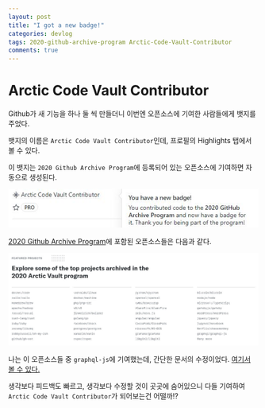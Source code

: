 ```yaml
---
layout: post
title: "I got a new badge!"
categories: devlog
tags: 2020-github-archive-program Arctic-Code-Vault-Contributor
comments: true
---
```


# Arctic Code Vault Contributor

Github가 새 기능을 하나 둘 씩 만들더니 이번엔 오픈소스에 기여한 사람들에게 뱃지를 주었다.

뱃지의 이름은 `Arctic Code Vault Contributor`인데, 프로필의 Highlights 탭에서 볼 수 있다.

이 뱃지는 `2020 Github Archive Program`에 등록되어 있는 오픈소스에 기여하면 자동으로 생성된다.

![badge](https://github.com/solidw/solidw.github.io/blob/master/_posts/images/badge.JPG?raw=true)

[2020 Github Archive Program](https://archiveprogram.github.com/)에 포함된 오픈소스들은 다음과 같다.

![open sources](https://github.com/solidw/solidw.github.io/blob/master/_posts/images/2020-github-archive-program.JPG?raw=true)


나는 이 오픈소스들 중 `graphql-js`에 기여했는데, 간단한 문서의 수정이었다. [여기서 볼 수 있다.](https://github.com/graphql/graphql-js/pull/2693)

생각보다 피드백도 빠르고, 생각보다 수정할 것이 곳곳에 숨어있으니 다들 기여하여 `Arctic Code Vault Contributor`가 되어보는건 어떨까!?